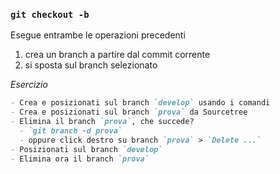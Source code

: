 ### `git checkout -b`

Esegue entrambe le operazioni precedenti

1. crea un branch a partire dal commit corrente
2. si sposta sul branch selezionato

_Esercizio_
```md
- Crea e posizionati sul branch `develop` usando i comandi
- Crea e posizionati sul branch `prova` da Sourcetree
- Elimina il branch `prova`, che succede?
  - `git branch -d prova`
  - oppure click destro su branch `prova` > `Delete ...`
- Posizionati sul branch `develop`
- Elimina ora il branch `prova`
```

<aside class="notes">
</aside>
